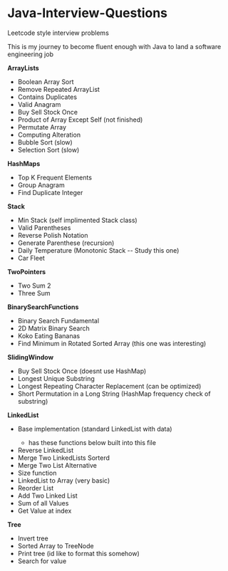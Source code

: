 # Java-Interview-Questions
Leetcode style interview problems

This is my journey to become fluent enough with Java to land a software engineering job

<b>ArrayLists</b>
- Boolean Array Sort
- Remove Repeated ArrayList
- Contains Duplicates
- Valid Anagram
- Buy Sell Stock Once
- Product of Array Except Self (not finished)
- Permutate Array
- Computing Alteration 
- Bubble Sort (slow)
- Selection Sort (slow)

<b>HashMaps</b>
- Top K Frequent Elements 
- Group Anagram
- Find Duplicate Integer

<b>Stack</b>
- Min Stack (self implimented Stack class) 
- Valid Parentheses 
- Reverse Polish Notation
- Generate Parenthese (recursion) 
- Daily Temperature (Monotonic Stack -- Study this one)
- Car Fleet

<b>TwoPointers</b>
- Two Sum 2
- Three Sum

<b>BinarySearchFunctions</b>
- Binary Search Fundamental
- 2D Matrix Binary Search
- Koko Eating Bananas
- Find Minimum in Rotated Sorted Array (this one was interesting)

<b>SlidingWindow</b>
- Buy Sell Stock Once (doesnt use HashMap)
- Longest Unique Substring
- Longest Repeating Character Replacement (can be optimized)
- Short Permutation in a Long String (HashMap frequency check of substring)

<b>LinkedList</b>
- Base implementation (standard LinkedList with data<int>)
    - has these functions below built into this file
- Reverse LinkedList
- Merge Two LinkedLists Sorterd
- Merge Two List Alternative
- Size function
- LinkedList to Array (very basic) 
- Reorder List
- Add Two Linked List 
- Sum of all Values
- Get Value at index

<b>Tree</b>
- Invert tree 
- Sorted Array to TreeNode 
- Print tree (id like to format this somehow) 
- Search for value
